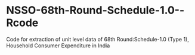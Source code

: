 # NSSO-68th-Round-Schedule-1.0--Rcode
Code for extraction of unit level data of 68th Round:Schedule-1.0 (Type 1), Household Consumer Expenditure in India

